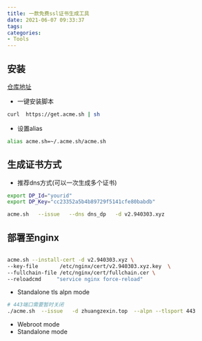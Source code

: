 ```yaml
---
title: 一款免费ssl证书生成工具
date: 2021-06-07 09:33:37
tags:
categories:
- Tools
---
```


## 安装
[仓库地址](https://github.com/acmesh-official/acme.sh)
- 一键安装脚本
```bash
curl  https://get.acme.sh | sh

```
- 设置alias
```bash
alias acme.sh=~/.acme.sh/acme.sh
```

## 生成证书方式
- 推荐dns方式(可以一次生成多个证书)
```bash
export DP_Id="yourid"
export DP_Key="cc23352a5b4b89729f5141cfe80babdb"

acme.sh   --issue   --dns dns_dp   -d v2.940303.xyz

```
## 部署至nginx
```bash

acme.sh --install-cert -d v2.940303.xyz \
--key-file       /etc/nginx/cert/v2.940303.xyz.key  \
--fullchain-file /etc/nginx/cert/fullchain.cer \
--reloadcmd     "service nginx force-reload"

```

- Standalone tls alpn mode
```bash
# 443端口需要暂时关闭
./acme.sh  --issue   -d zhuangzexin.top  --alpn --tlsport 443

```
- Webroot mode
- Standalone mode
